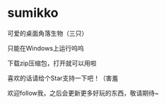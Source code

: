 # sumikko
可爱的桌面角落生物（三只）

只能在Windows上运行呜呜

下载zip压缩包，打开就可以用啦

喜欢的话请给个Star支持一下吧！（害羞

欢迎follow我，之后会更新更多好玩的东西，敬请期待~
